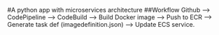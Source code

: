 #A python app with microservices architecture
##Workflow
Github --> CodePipeline --> CodeBuild --> Build Docker image --> Push to ECR --> Generate task def (imagedefinition.json) --> Update ECS service.
